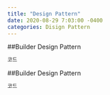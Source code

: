 ```yaml
---
title: "Design Pattern"
date: 2020-08-29 7:03:00 -0400
categories: Disign Pattern
---
```


##Builder Design Pattern
```markdown
코드
```




##Builder Design Pattern
```markdown
코드
```
